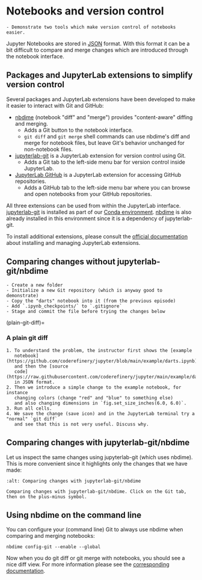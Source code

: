 # Notebooks and version control

```{objectives}
- Demonstrate two tools which make version control of notebooks easier.
```

Jupyter Notebooks are stored in [JSON](https://en.wikipedia.org/wiki/JSON) format.
With this format it can be a bit difficult to compare and merge changes which are introduced
through the notebook interface.


## Packages and JupyterLab extensions to simplify version control

Several packages and JupyterLab extensions have been developed
to make it easier to interact with Git and GitHub:

- [nbdime](http://nbdime.readthedocs.io/) (notebook "diff" and "merge") provides
  "content-aware" diffing and merging.
  - Adds a Git button to the notebook interface.
  - `git diff` and `git merge` shell commands can use nbdime's diff
    and merge for notebook files, but leave Git's behavior unchanged
    for non-notebook files.
- [jupyterlab-git](https://github.com/jupyterlab/jupyterlab-git)
  is a JupyterLab extension for version control using Git.
  - Adds a Git tab to the left-side menu bar for version control inside JupyterLab.
- [JupyterLab GitHub](https://www.npmjs.com/package/@jupyterlab/github)
  is a JupyterLab extension for accessing GitHub repositories.
  - Adds a GitHub tab to the left-side menu bar where you can browse
    and open notebooks from your GitHub repositories.

All three extensions can be used from within the JupyterLab interface.
[jupyterlab-git](https://github.com/jupyterlab/jupyterlab-git) is installed as part
of our [Conda environment](https://coderefinery.github.io/installation/conda-environment/).
[nbdime](http://nbdime.readthedocs.io/) is also already installed in this environment since
it is a dependency of jupyterlab-git.

To install additional extensions, please consult the
[official documentation](https://jupyterlab.readthedocs.io/en/stable/user/extensions.html)
about installing and managing JupyterLab extensions.


## Comparing changes without jupyterlab-git/nbdime

```{instructor-note}
- Create a new folder
- Initialize a new Git repository (which is anyway good to demonstrate)
- Copy the "darts" notebook into it (from the previous episode)
- Add `.ipynb_checkpoints/` to `.gitignore`
- Stage and commit the file before trying the changes below
```

(plain-git-diff)=

### A plain git diff

```{exercise} Instructor demonstrates a plain git diff
1. To understand the problem, the instructor first shows the [example
   notebook](https://github.com/coderefinery/jupyter/blob/main/example/darts.ipynb)
   and then the [source
   code](https://raw.githubusercontent.com/coderefinery/jupyter/main/example/darts.ipynb)
   in JSON format.
2. Then we introduce a simple change to the example notebook, for instance
   changing colors (change "red" and "blue" to something else)
   and also changing dimensions in `fig.set_size_inches(6.0, 6.0)`.
3. Run all cells.
4. We save the change (save icon) and in the JupyterLab terminal try a "normal" `git diff`
   and see that this is not very useful. Discuss why.
```


## Comparing changes with jupyterlab-git/nbdime

Let us inspect the same changes using jupyterlab-git (which uses nbdime).
This is more convenient since it highlights only the changes that we have made:

```{figure} img/git.jpg
:alt: Comparing changes with jupyterlab-git/nbdime

Comparing changes with jupyterlab-git/nbdime. Click on the Git tab, then on the plus-minus symbol.
```


## Using nbdime on the command line

You can configure your (command line) Git to always use nbdime when comparing and merging notebooks:
```
nbdime config-git --enable --global
```
Now when you do git diff or git merge with notebooks, you should see a nice diff view.
For more information please see the
[corresponding documentation](https://nbdime.readthedocs.io/en/latest/#git-integration-quickstart).
